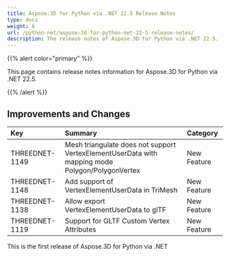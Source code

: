 ```yaml
---
title: Aspose.3D for Python via .NET 22.5 Release Notes
type: docs
weight: 8
url: /python-net/aspose-3d-for-python-net-22-5-release-notes/
description: The release notes of Aspose.3D for Python via .NET 22.5.
---
```


{{% alert color="primary" %}}

This page contains release notes information for Aspose.3D for Python via .NET 22.5.

{{% /alert %}}
## **Improvements and Changes**

|**Key**|**Summary**|**Category**|
| :- | :- | :- |
| THREEDNET-1149 | Mesh triangulate does not support VertexElementUserData with mapping mode Polygon/PolygonVertex | New Feature |
| THREEDNET-1148 | Add support of VertexElementUserData in TriMesh | New Feature |
| THREEDNET-1138 | Allow export VertexElementUserData to glTF | New Feature |
| THREEDNET-1119 | Support for GLTF Custom Vertex Attributes | New Feature |


This is the first release of Aspose.3D for Python via .NET



